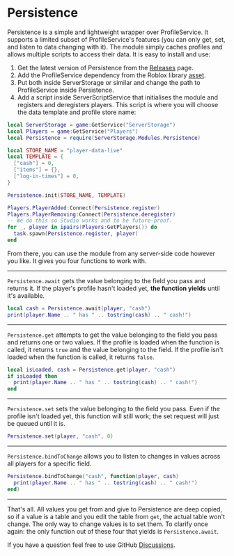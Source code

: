 # Persistence
Persistence is a simple and lightweight wrapper over ProfileService. It supports a limited subset of ProfileService's features (you can only get, set, and listen to data changing with it). The module simply caches profiles and allows multiple scripts to access their data. It is easy to install and use:

1. Get the latest version of Persistence from the [Releases](https://github.com/BenSBk/Persistence/releases) page.
2. Add the ProfileService dependency from the Roblox library [asset](https://www.roblox.com/library/5331689994/ProfileService).
3. Put both inside ServerStorage or similar and change the path to ProfileService inside Persistence.
4. Add a script inside ServerScriptService that initialises the module and registers and deregisters players. This script is where you will choose the data template and profile store name:
```lua
local ServerStorage = game:GetService("ServerStorage")
local Players = game:GetService("Players")
local Persistence = require(ServerStorage.Modules.Persistence)

local STORE_NAME = "player-data-live"
local TEMPLATE = {
  ["cash"] = 0,
  ["items"] = {},
  ["log-in-times"] = 0,
}

Persistence.init(STORE_NAME, TEMPLATE)

Players.PlayerAdded:Connect(Persistence.register)
Players.PlayerRemoving:Connect(Persistence.deregister)
-- We do this so Studio works and to be future-proof.
for _, player in ipairs(Players:GetPlayers()) do
  task.spawn(Persistence.register, player)
end
```

From there, you can use the module from any server-side code however you like. It gives you four functions to work with.

---

`Persistence.await` gets the value belonging to the field you pass and returns it. If the player's profile hasn't loaded yet, **the function yields** until it's available.
```lua
local cash = Persistence.await(player, "cash")
print(player.Name .. " has " .. tostring(cash) .. " cash!")
```

---

`Persistence.get` attempts to get the value belonging to the field you pass and returns one or two values. If the profile is loaded when the function is called, it returns `true` and the value belonging to the field. If the profile isn't loaded when the function is called, it returns `false`.
```lua
local isLoaded, cash = Persistence.get(player, "cash")
if isLoaded then
  print(player.Name .. " has " .. tostring(cash) .. " cash!")
end
```

---

`Persistence.set` sets the value belonging to the field you pass. Even if the profile isn't loaded yet, this function will still work; the set request will just be queued until it is.
```lua
Persistence.set(player, "cash", 0)
```

---

`Persistence.bindToChange` allows you to listen to changes in values across all players for a specific field.
```lua
Persistence.bindToChange("cash", function(player, cash)
  print(player.Name .. " has " .. tostring(cash) .. " cash!")
end)
```

---

That's all. All values you get from and give to Persistence are deep copied, so if a value is a table and you edit the table from `get`, the actual table won't change. The only way to change values is to set them. To clarify once again: the only function out of these four that yields is `Persistence.await`.

If you have a question feel free to use GitHub [Discussions](https://github.com/BenSBk/Persistence/discussions).
